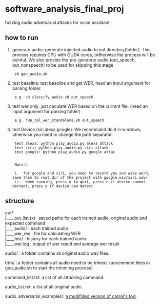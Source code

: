 # software_analysis_final_proj
fuzzing audio adversarial attacks for voice assistant


## how to run
1. generate audio: generate injected audio to out directory(folder). This process requires CPU with CUDA cores, ortherwise the process will be painful. We also provide the pre-generate audio (out_speech, out_nonspeech) to be used for skipping this stage

		sh gen_audio.sh


2. test baseline: test baseline and get WER, need an input argument for parsing folder.

		e.g. sh classify_audio.sh out_speech

3. test wer only: just caculate WER based on the current file. (need an input argument for parsing folder)

		e.g. run_cal_wer_standalone.sh out_speech

4. test Device (siri,alexa,google). We recommand do it in windows, otherwise you need to change the path separator.

		test alexa: python play_audio.py alexa attack
		test siri: python play_audio.py siri attack
		test google: python play_audio.py google attac


		Note:\

		i.  for google and siri, you need to record you own wake word, save them to root dir of the project with google.wav/siri.wav\
		ii.  when running, press q to quit, press n if device cannot dectect, press y if device can detect


## structure

out* \
|____out_list.txt : saved paths for each trained audio, original audio and expected command \
|____audio/       : each trained audio \
|____wer_res      : file for calculating WER \
|____hist/        : history for each trained audio \
|____wer.log      : output of wer result and average wer result

audio/ : a folder contains all original audio wav files.

trim/ : a folder contains all audio need to be trimed. (uncomment lines in gen_audio.sh to start the trimming process)

command_list.txt: a list of all attacking command


audio_list.txt: a list of all original audio.

audio_adversarial_examples/: [a modifided version of carlini's tool](https://github.com/carlini/audio_adversarial_examples)



